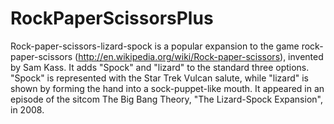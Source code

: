 RockPaperScissorsPlus
========

Rock-paper-scissors-lizard-spock is a popular expansion to the game rock-paper-scissors (http://en.wikipedia.org/wiki/Rock-paper-scissors), invented by Sam Kass. It adds "Spock" and "lizard" to the standard three options. "Spock" is represented with the Star Trek Vulcan salute, while "lizard" is shown by forming the hand into a sock-puppet-like mouth. It appeared in an episode of the sitcom The Big Bang Theory, "The Lizard-Spock Expansion", in 2008.